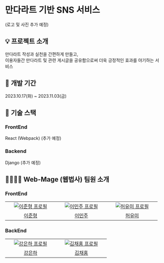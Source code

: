# 만다라트 기반 SNS 서비스

(로고 및 사진 추가 예정)

## 💡 프로젝트 소개
만다라트 작성과 실천을 간편하게 만들고, 
<br/> 이용자들간 만다라트 및 관련 게시글을 공유함으로써 더욱 긍정적인 효과를 야기하는 서비스

## 📅 개발 기간
2023.10.17(화) ~ 2023.11.03(금)

## 🔨 기술 스택 

### FrontEnd
React (Webpack) (추가 예정)

### Backend
Django (추가 예정)

## 👨‍👨‍👧‍👧 Web-Mage (웹법사) 팀원 소개

### FrontEnd
<div align="center">
  <table>
    <tr>
      <td align="center" width="150px">
        <a href="https://github.com/Junhyung-Lee27" target="_blank">
          <img src="https://avatars.githubusercontent.com/u/61534393?v=4" alt="이준형 프로필" />
        </a>
      </td>
      <td align="center" width="150px">
        <a href="https://github.com/Oneiric0102" target="_blank">
          <img src="https://avatars.githubusercontent.com/u/113768350?v=4" alt="이민주 프로필" />
        </a>
      </td>
      <td align="center" width="150px">
        <a href="https://github.com/Yumi-Heo" target="_blank">
          <img src="https://avatars.githubusercontent.com/u/120551363?v=4" alt="허유미 프로필" />
        </a>
      </td>
    </tr>
    <tr>
      <td align="center">
        <a href="https://github.com/Junhyung-Lee27" target="_blank">
          이준형
        </a>
      </td>
      <td align="center">
        <a href="https://github.com/Oneiric0102" target="_blank">
          이민주
        </a>
      </td>
      <td align="center">
        <a href="https://github.com/Yumi-Heo" target="_blank">
          허유미
        </a>
      </td>
    </tr>
  </table>
</div>

### BackEnd
<div align="center">
  <table>
    <tr>
      <td align="center" width="150px">
        <a href="https://github.com/tein408" target="_blank">
          <img src="https://avatars.githubusercontent.com/u/75615404?v=4" alt="강은하 프로필" />
        </a>
      </td>
      <td align="center" width="150px">
        <a href="https://github.com/KimChaeHong" target="_blank">
          <img src="https://avatars.githubusercontent.com/u/49267413?v=4" alt="김채홍 프로필" />
        </a>
      </td>
    </tr>
    <tr>
      <td align="center">
        <a href="https://github.com/tein408" target="_blank">
          강은하
        </a>
      </td>
      <td align="center">
        <a href="https://github.com/KimChaeHong" target="_blank">
          김채홍
        </a>
      </td>
    </tr>
  </table>
</div>